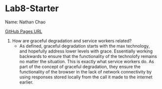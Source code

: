 # Lab8-Starter
Name: Nathan Chao

[GitHub Pages URL](https://choochoochao.github.io/Lab8-Starter/)

1. How are graceful degradation and service workers related?
   - As defined, graceful degradation starts with the max technology, and hopefully address lower levels with grace. Essentially working backwards
   to ensure that the functionality of the technolofy remains no matter the situation. This is exactly what service workers do. As part of the concept of graceful degradation, they ensure the functionality of the browser in the lack of network connectivity by using responses stored locally from the call it made to the internet earlier.    